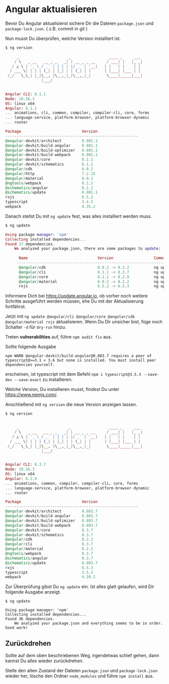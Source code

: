 # Angular aktualisieren
Bevor Du Angular aktualisierst sichere Dir die Dateien ```package.json``` und ```package-lock.json```. ( z.B. commit in git ) 

Nun musst Du überprüfen, welche Version installiert ist.

```elixir
$ ng version

     _                      _                 ____ _     ___
    / \   _ __   __ _ _   _| | __ _ _ __     / ___| |   |_ _|
   / △ \ | '_ \ / _` | | | | |/ _` | '__|   | |   | |    | |
  / ___ \| | | | (_| | |_| | | (_| | |      | |___| |___ | |
 /_/   \_\_| |_|\__, |\__,_|_|\__,_|_|       \____|_____|___|
                |___/
    

Angular CLI: 8.1.1
Node: 10.16.3
OS: linux x64
Angular: 8.1.1
... animations, cli, common, compiler, compiler-cli, core, forms
... language-service, platform-browser, platform-browser-dynamic
... router

Package                           Version
-----------------------------------------------------------
@angular-devkit/architect         0.801.1
@angular-devkit/build-angular     0.801.1
@angular-devkit/build-optimizer   0.801.1
@angular-devkit/build-webpack     0.801.1
@angular-devkit/core              8.1.1
@angular-devkit/schematics        8.1.1
@angular/cdk                      8.0.2
@angular/http                     7.2.15
@angular/material                 8.0.2
@ngtools/webpack                  8.1.1
@schematics/angular               8.1.1
@schematics/update                0.801.1
rxjs                              6.5.2
typescript                        3.4.5
webpack                           4.35.2

```

Danach stellst Du mit ```ng update``` fest, was alles installiert werden muss.

```elixir
$ ng update

Using package manager: 'npm'
Collecting installed dependencies...
Found 37 dependencies.
    We analyzed your package.json, there are some packages to update:
    
      Name                               Version                  Command to update
     --------------------------------------------------------------------------------
      @angular/cdk                       8.0.2 -> 8.2.2           ng update @angular/cdk
      @angular/cli                       8.1.1 -> 8.3.7           ng update @angular/cli
      @angular/core                      8.1.1 -> 8.2.9           ng update @angular/core
      @angular/material                  8.0.2 -> 8.2.2           ng update @angular/material
      rxjs                               6.5.2 -> 6.5.3           ng update rxjs

``` 

Informiere Dich bei https://update.angular.io, ob vorher noch weitere Schritte ausgeführt werden müssen, ehe Du mit der Aktualisierung fortfährst.

Jetzt mit ```ng update @angular/cli @angular/core @angular/cdk @angular/material rxjs``` aktualisieren. Wenn Du Dir unsicher bist, füge noch Schalter ```-d``` für ```dry-run``` hinzu.

Treten __vulnerabilities__ auf, führe ```npm audit fix``` aus.

Sollte folgende Ausgabe 

```
npm WARN @angular-devkit/build-angular@0.803.7 requires a peer of typescript@>=3.1 < 3.6 but none is installed. You must install peer dependencies yourself.
```

erscheinen, ist typescript mit dem Befehl ```npm i typescript@3.5.3 --save-dev --save-exact``` zu installieren. 

Welche Version, Du installieren musst, findest Du unter https://www.npmjs.com/.

Anschließend mit ```ng version``` die neue Version anzeigen lassen.

```elixir
$ ng version


     _                      _                 ____ _     ___
    / \   _ __   __ _ _   _| | __ _ _ __     / ___| |   |_ _|
   / △ \ | '_ \ / _` | | | | |/ _` | '__|   | |   | |    | |
  / ___ \| | | | (_| | |_| | | (_| | |      | |___| |___ | |
 /_/   \_\_| |_|\__, |\__,_|_|\__,_|_|       \____|_____|___|
                |___/
    

Angular CLI: 8.3.7
Node: 10.16.3
OS: linux x64
Angular: 8.2.9
... animations, common, compiler, compiler-cli, core, forms
... language-service, platform-browser, platform-browser-dynamic
... router

Package                           Version
-----------------------------------------------------------
@angular-devkit/architect         0.803.7
@angular-devkit/build-angular     0.803.7
@angular-devkit/build-optimizer   0.803.7
@angular-devkit/build-webpack     0.803.7
@angular-devkit/core              8.3.7
@angular-devkit/schematics        8.3.7
@angular/cdk                      8.2.2
@angular/cli                      8.3.7
@angular/material                 8.2.2
@ngtools/webpack                  8.3.7
@schematics/angular               8.3.7
@schematics/update                0.803.7
rxjs                              6.5.3
typescript                        3.5.3
webpack                           4.39.2
```

Zur Überprüfung gibst Du ```ng update``` ein. Ist alles glatt gelaufen, wird Dir folgende Ausgabe anzeigt.

```
$ ng update

Using package manager: 'npm'
Collecting installed dependencies...
Found 36 dependencies.
    We analyzed your package.json and everything seems to be in order. Good work!

```


## Zurückdrehen
Sollte auf dem oben beschriebenen Weg, irgendetwas schief gehen, dann kannst Du alles wieder zurückdrehen.

Stelle den alten Zustand der Dateien ```package.json``` und ```package-lock.json``` wieder her, lösche den Ordner ```node_modules``` und führe ```npm install``` aus.










